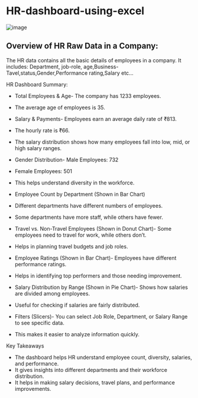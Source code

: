 # HR-dashboard-using-excel

![image](https://github.com/user-attachments/assets/b585ea39-3526-4e84-9fe1-5a48d5ef5cda)

Overview of HR Raw Data in a Company:
-------------------------------------
The HR data contains all the basic details of employees in a company. It includes: Department, job-role, age,Business-Tavel,status,Gender,Performance rating,Salary etc...

HR Dashboard Summary:

- Total Employees & Age- The company has 1233 employees.
- The average age of employees is 35.

- Salary & Payments- Employees earn an average daily rate of ₹813.
- The hourly rate is ₹66.
- The salary distribution shows how many employees fall into low, mid, or high  salary ranges.

- Gender Distribution- Male Employees: 732
- Female Employees: 501
- This helps understand diversity in the workforce.

- Employee Count by Department (Shown in Bar Chart)
- Different departments have different numbers of employees.
- Some departments have more staff, while others have fewer.

- Travel vs. Non-Travel Employees (Shown in Donut Chart)- Some employees need to travel for work, while others don’t.
- Helps in planning travel budgets and job roles.

- Employee Ratings (Shown in Bar Chart)- Employees have different performance ratings.
- Helps in identifying top performers and those needing improvement.

- Salary Distribution by Range (Shown in Pie Chart)- Shows how salaries are divided among employees.
- Useful for checking if salaries are fairly distributed.

- Filters (Slicers)- You can select Job Role, Department, or Salary Range to see specific data.
- This makes it easier to analyze information quickly.


Key Takeaways
- The dashboard helps HR understand employee count, diversity, salaries, and performance.
- It gives insights into different departments and their workforce distribution.
- It helps in making salary decisions, travel plans, and performance improvements.




